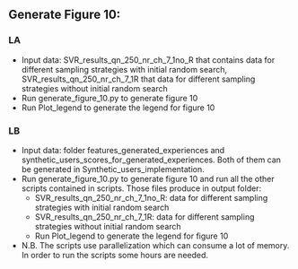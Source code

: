 ## Generate Figure 10:

### LA
* Input data: SVR_results_qn_250_nr_ch_7_1no_R that contains data for different sampling strategies with initial random search, SVR_results_qn_250_nr_ch_7_1R that data for different sampling strategies without initial random search
* Run generate_figure_10.py to generate figure 10
* Run Plot_legend to generate the legend for figure 10

### LB
* Input data: folder features_generated_experiences and synthetic_users_scores_for_generated_experiences. Both of them can be generated in Synthetic_users_implementation.
* Run generate_figure_10.py to generate figure 10 and run all the other scripts contained in scripts. Those files produce in output folder:
  * SVR_results_qn_250_nr_ch_7_1no_R: data for different sampling strategies with initial random search
  * SVR_results_qn_250_nr_ch_7_1R: data for different sampling strategies without initial random search
  * Run Plot_legend to generate the legend for figure 10
* N.B. The scripts use parallelization which can consume a lot of memory. In order to run the scripts some hours are needed. 